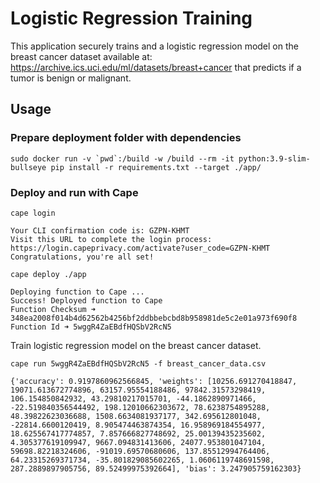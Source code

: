 # Logistic Regression Training

This application securely trains and a logistic regression model on the breast cancer dataset available at: https://archive.ics.uci.edu/ml/datasets/breast+cancer that predicts if a tumor is benign or malignant.

## Usage

### Prepare deployment folder with dependencies
```
sudo docker run -v `pwd`:/build -w /build --rm -it python:3.9-slim-bullseye pip install -r requirements.txt --target ./app/
```

### Deploy and run with Cape
```
cape login

Your CLI confirmation code is: GZPN-KHMT
Visit this URL to complete the login process: https://login.capeprivacy.com/activate?user_code=GZPN-KHMT
Congratulations, you're all set!
```

```
cape deploy ./app

Deploying function to Cape ...
Success! Deployed function to Cape
Function Checksum ➜ 348ea2008f014b4d62562b4256bf2ddbbebcbd8b958981de5c2e01a973f690f8
Function Id ➜ 5wggR4ZaEBdfHQSbV2RcN5
```

Train  logistic regression model on the breast cancer dataset.
```
cape run 5wggR4ZaEBdfHQSbV2RcN5 -f breast_cancer_data.csv

{'accuracy': 0.9197860962566845, 'weights': [10256.691270418847, 19071.613672774896, 63157.95554188486, 97842.31573298419, 106.154850842932, 43.29810217015701, -44.1862890971466, -22.519840356544492, 198.12010662303672, 78.6238754895288, 48.39822623036688, 1508.6634081937177, 342.695612801048, -22814.6600120419, 8.905474463874354, 16.958969184554977, 18.625567417774857, 7.857666827748692, 25.00139435235602, 4.305377619109947, 9667.094831413606, 24077.953801047104, 59698.82218324606, -91019.69570680606, 137.85512994764406, 64.23315269371734, -35.801829085602265, 1.0606119748691598, 287.2889897905756, 89.52499975392664], 'bias': 3.247905759162303}
```
